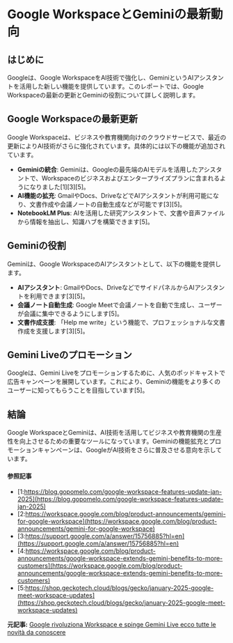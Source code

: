 # Google WorkspaceとGeminiの最新動向

## はじめに

Googleは、Google WorkspaceをAI技術で強化し、GeminiというAIアシスタントを活用した新しい機能を提供しています。このレポートでは、Google Workspaceの最新の更新とGeminiの役割について詳しく説明します。

## Google Workspaceの最新更新

Google Workspaceは、ビジネスや教育機関向けのクラウドサービスで、最近の更新によりAI技術がさらに強化されています。具体的には以下の機能が追加されています。

- **Geminiの統合**: Geminiは、Googleの最先端のAIモデルを活用したアシスタントで、Workspaceのビジネスおよびエンタープライズプランに含まれるようになりました[1][3][5]。
- **AI機能の拡充**: GmailやDocs、DriveなどでAIアシスタントが利用可能になり、文書作成や会議ノートの自動生成などが可能です[3][5]。
- **NotebookLM Plus**: AIを活用した研究アシスタントで、文書や音声ファイルから情報を抽出し、知識ハブを構築できます[5]。

## Geminiの役割

Geminiは、Google WorkspaceのAIアシスタントとして、以下の機能を提供します。

- **AIアシスタント**: GmailやDocs、DriveなどでサイドパネルからAIアシスタントを利用できます[3][5]。
- **会議ノート自動生成**: Google Meetで会議ノートを自動で生成し、ユーザーが会議に集中できるようにします[5]。
- **文書作成支援**: 「Help me write」という機能で、プロフェッショナルな文書作成を支援します[3][5]。

## Gemini Liveのプロモーション

Googleは、Gemini Liveをプロモーションするために、人気のポッドキャストで広告キャンペーンを展開しています。これにより、Geminiの機能をより多くのユーザーに知ってもらうことを目指しています[5]。

## 結論

Google WorkspaceとGeminiは、AI技術を活用してビジネスや教育機関の生産性を向上させるための重要なツールになっています。Geminiの機能拡充とプロモーションキャンペーンは、GoogleがAI技術をさらに普及させる意向を示しています。

#### 参照記事
- [1:https://blog.gopomelo.com/google-workspace-features-update-jan-2025](https://blog.gopomelo.com/google-workspace-features-update-jan-2025)
- [2:https://workspace.google.com/blog/product-announcements/gemini-for-google-workspace](https://workspace.google.com/blog/product-announcements/gemini-for-google-workspace)
- [3:https://support.google.com/a/answer/15756885?hl=en](https://support.google.com/a/answer/15756885?hl=en)
- [4:https://workspace.google.com/blog/product-announcements/google-workspace-extends-gemini-benefits-to-more-customers](https://workspace.google.com/blog/product-announcements/google-workspace-extends-gemini-benefits-to-more-customers)
- [5:https://shop.geckotech.cloud/blogs/gecko/january-2025-google-meet-workspace-updates](https://shop.geckotech.cloud/blogs/gecko/january-2025-google-meet-workspace-updates)


**元記事:** [Google rivoluziona Workspace e spinge Gemini Live ecco tutte le novità da conoscere](https://news.fidelityhouse.eu/software-app/google-rivoluziona-workspace-e-spinge-gemini-live-ecco-tutte-le-novita-da-conoscere-630394.html)